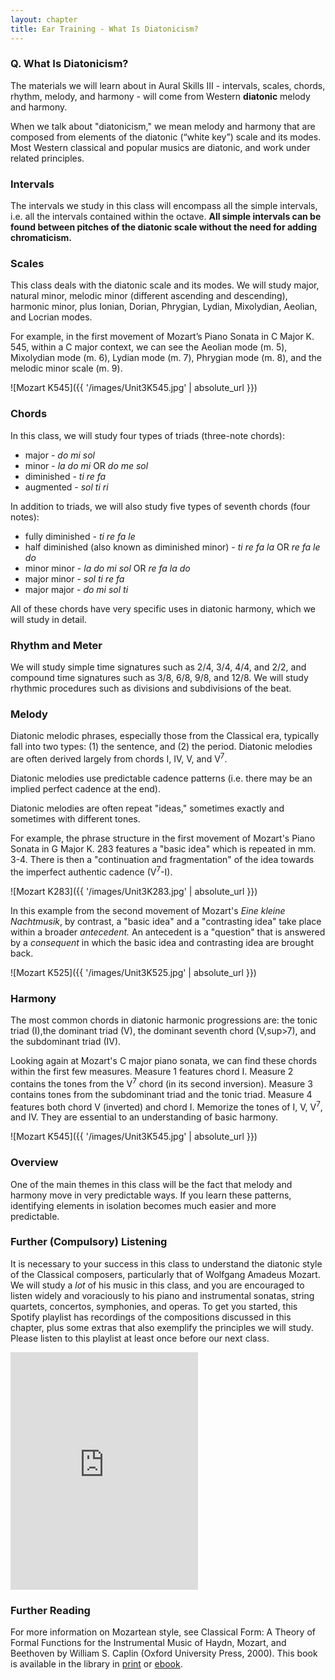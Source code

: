 ```yaml
---
layout: chapter
title: Ear Training - What Is Diatonicism?
---
```


### Q. What Is Diatonicism?

The materials we will learn about in Aural Skills III - intervals, scales, chords, rhythm, melody, and harmony - will come from Western **diatonic** melody and harmony. 

When we talk about "diatonicism," we mean melody and harmony that are composed from elements of the diatonic (“white key”) scale and its modes. Most Western classical and popular musics are diatonic, and work under related principles.

### Intervals

The intervals we study in this class will encompass all the simple intervals, i.e. all the intervals contained within the octave. **All simple intervals can be found between pitches of the diatonic scale without the need for adding chromaticism.**

### Scales

 This class deals with the diatonic scale and its modes. We will study major, natural minor, melodic minor (different ascending and descending), harmonic minor, plus Ionian, Dorian, Phrygian, Lydian, Mixolydian, Aeolian, and Locrian modes.

 For example, in the first movement of Mozart’s Piano Sonata in C Major K. 545, within a C major context, we can see the Aeolian mode (m. 5), Mixolydian mode (m. 6), Lydian mode (m. 7), Phrygian mode (m. 8), and the melodic minor scale (m. 9).

 ![Mozart K545]({{ '/images/Unit3K545.jpg' | absolute_url }})

### Chords 

In this class, we will study four types of triads (three-note chords):
- major - *do mi sol*
- minor - *la do mi* OR *do me sol*
- diminished - *ti re fa*
- augmented - *sol ti ri*

In addition to triads, we will also study five types of seventh chords (four notes): 
- fully diminished - *ti re fa le*
- half diminished (also known as diminished minor) - *ti re fa la* OR *re fa le do*
- minor minor - *la do mi sol* OR *re fa la do*
- major minor - *sol ti re fa*
- major major - *do mi sol ti* 

All of these chords have very specific uses in diatonic harmony, which we will study in detail.

### Rhythm and Meter

We will study simple time signatures such as 2/4, 3/4, 4/4, and 2/2, and compound time signatures such as 3/8, 6/8, 9/8, and 12/8. We will study rhythmic procedures such as divisions and subdivisions of the beat.

### Melody

Diatonic melodic phrases, especially those from the Classical era, typically fall into two types: (1) the sentence, and (2) the period. Diatonic melodies are often derived largely from chords I, IV, V, and V<sup>7</sup>.

Diatonic melodies use predictable cadence patterns (i.e. there may be an implied perfect cadence at the end).

Diatonic melodies are often repeat "ideas," sometimes exactly and sometimes with different tones.

For example, the phrase structure in the first movement of Mozart's Piano Sonata in G Major K. 283 features a "basic idea" which is repeated in mm. 3-4. There is then a "continuation and fragmentation" of the idea towards the imperfect authentic cadence (V<sup>7</sup>-I).

![Mozart K283]({{ '/images/Unit3K283.jpg' | absolute_url }})

In this example from the second movement of Mozart's *Eine kleine Nachtmusik*, by contrast, a "basic idea" and a "contrasting idea" take place within a broader *antecedent.* An antecedent is a "question" that is answered by a *consequent* in which the basic idea and contrasting idea are brought back.

![Mozart K525]({{ '/images/Unit3K525.jpg' | absolute_url }})

### Harmony

The most common chords in diatonic harmonic progressions are: the tonic triad (I),the dominant triad (V), the dominant seventh chord (V,sup>7</sup>), and the subdominant triad (IV).

Looking again at Mozart's C major piano sonata, we can find these chords within the first few measures. Measure 1 features chord I. Measure 2 contains the tones from the V<sup>7</sup> chord (in its second inversion). Measure 3 contains tones from the subdominant triad and the tonic triad. Measure 4 features both chord V (inverted) and chord I. Memorize the tones of I, V, V<sup>7</sup>, and IV. They are essential to an understanding of basic harmony.

 ![Mozart K545]({{ '/images/Unit3K545.jpg' | absolute_url }})

### Overview

One of the main themes in this class will be the fact that melody and harmony move in very predictable ways. If you learn these patterns, identifying elements in isolation becomes much easier and more predictable.

### Further (Compulsory) Listening

It is necessary to your success in this class to understand the diatonic style of the Classical composers, particularly that of Wolfgang Amadeus Mozart. We will study a *lot* of his music in this class, and you are encouraged to listen widely and voraciously to his piano and instrumental sonatas, string quartets, concertos, symphonies, and operas. To get you started, this Spotify playlist has recordings of the compositions discussed in this chapter, plus some extras that also exemplify the principles we will study. Please listen to this playlist at least once before our next class.

<iframe src="https://open.spotify.com/embed/playlist/0EnkRmPvWoH8w2dhbcQEkI" width="300" height="380" frameborder="0" allowtransparency="true" allow="encrypted-media"></iframe>

### Further Reading

For more information on Mozartean style, see Classical Form: A Theory of Formal Functions for the Instrumental Music of Haydn, Mozart, and Beethoven by William S. Caplin (Oxford University Press, 2000). This book is available in the library in [print](https://alliance-primo.hosted.exlibrisgroup.com/primo-explore/fulldisplay?docid=CP71171686160001451&context=L&vid=UID&search_scope=everything&tab=everything&lang=en_US) or [ebook](https://alliance-primo.hosted.exlibrisgroup.com/primo-explore/fulldisplay?docid=TN_pq_ebook_centralEBC271183&context=PC&vid=UID&search_scope=everything&tab=everything&lang=en_US).